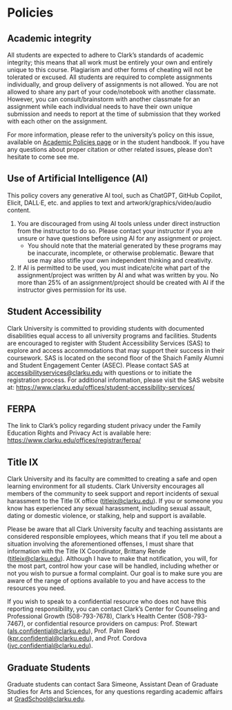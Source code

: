 # Policies

## __Academic integrity__

All students are expected to adhere to Clark’s standards of academic integrity; this means that all work must be entirely your own and entirely unique to this course. Plagiarism and other forms of cheating will not be tolerated or excused. All students are required to complete assignments individually, and group delivery of assignments is not allowed. You are not allowed to share any part of your code/notebook with another classmate. However, you can consult/brainstorm with another classmate for an assignment while each individual needs to have their own unique submission and needs to report at the time of submission that they worked with each other on the assignment. 

For more information, please refer to the university’s policy on this issue, available on [Academic Policies page](https://catalog.clarku.edu/content.php?catoid=32&navoid=2735#academic-integrity) or in the student handbook. If you have any questions about proper citation or other related issues, please don’t hesitate to come see me.  

## __Use of Artificial Intelligence (AI)__
This policy covers any generative AI tool, such as ChatGPT, GitHub Copilot, Elicit, DALL·E, etc. and applies to text and artwork/graphics/video/audio content. 
1. You are discouraged from using AI tools unless under direct instruction from the instructor to do so. Please contact your instructor if you are unsure or have questions before using AI for any assignment or project. 
    - You should note that the material generated by these programs may be inaccurate, incomplete, or otherwise problematic. Beware that use may also stifle your own independent thinking and creativity.
2. If AI is permitted to be used, you must indicate/cite what part of the assignment/project was written by AI and what was written by you. No more than 25% of an assignment/project should be created with AI if the instructor gives permission for its use. 

## __Student Accessibility__
Clark University is committed to providing students with documented disabilities equal access to all university programs and facilities. Students are encouraged to register with Student Accessibility Services (SAS) to explore and access accommodations that may support their success in their coursework. SAS is located on the second floor of the Shaich Family Alumni and Student Engagement Center (ASEC). Please contact SAS at accessibilityservices@clarku.edu with questions or to initiate the registration process. For additional information, please visit the SAS website at: https://www.clarku.edu/offices/student-accessibility-services/

## __FERPA__
The link to Clark’s policy regarding student privacy under the Family Education Rights and Privacy Act is available here: https://www.clarku.edu/offices/registrar/ferpa/

## __Title IX__
Clark University and its faculty are committed to creating a safe and open learning environment for all students. Clark University encourages all members of the community to seek support and report incidents of sexual harassment to the Title IX office (titleix@clarku.edu). If you or someone you know has experienced any sexual harassment, including sexual assault, dating or domestic violence, or stalking, help and support is available.

Please be aware that all Clark University faculty and teaching assistants are considered responsible employees, which means that if you tell me about a situation involving the aforementioned offenses, I must share that information with the Title IX Coordinator, Brittany Rende (titleix@clarku.edu). Although I have to make that notification, you will, for the most part, control how your case will be handled, including whether or not you wish to pursue a formal complaint. Our goal is to make sure you are aware of the range of options available to you and have access to the resources you need. 

If you wish to speak to a confidential resource who does not have this reporting responsibility, you can contact Clark’s Center for Counseling and Professional Growth (508-793-7678), Clark’s Health Center (508-793-7467), or confidential resource providers on campus: Prof. Stewart (als.confidential@clarku.edu), Prof. Palm Reed (kpr.confidential@clarku.edu), and Prof. Cordova (jvc.confidential@clarku.edu). 

## __Graduate Students__
Graduate students can contact Sara Simeone, Assistant Dean of Graduate Studies for Arts and Sciences, for any questions regarding academic affairs at GradSchool@clarku.edu. 

<p>&nbsp;</p>
